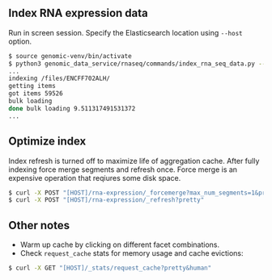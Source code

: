 ## Index RNA expression data
Run in screen session. Specify the Elasticsearch location using `--host` option.
```bash
$ source genomic-venv/bin/activate
$ python3 genomic_data_service/rnaseq/commands/index_rna_seq_data.py --host [HOST]
...
indexing /files/ENCFF702ALH/
getting items
got items 59526
bulk loading
done bulk loading 9.511317491531372
...
```

## Optimize index
Index refresh is turned off to maximize life of aggregation cache. After fully indexing force merge segments
and refresh once. Force merge is an expensive operation that reqiures some disk space.
```bash
$ curl -X POST "[HOST]/rna-expression/_forcemerge?max_num_segments=1&pretty"
$ curl -X POST "[HOST]/rna-expression/_refresh?pretty"
```

## Other notes
- Warm up cache by clicking on different facet combinations.
- Check `request_cache` stats for memory usage and cache evictions:
```bash
$ curl -X GET "[HOST]/_stats/request_cache?pretty&human"
```
